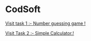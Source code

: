 # CodSoft

<a href="https://drive.google.com/file/d/1kPMoIVX4tWVicnKezAaU_tYiik6yMqMj/view?usp=drive_link">Visit task 1 :- Number guessing game  !</a>


<a href="https://drive.google.com/file/d/1GYjzEM5gmh10lqxPjYgRT95a3xYNzpb6/view?usp=drive_link"> Visit Task 2 :- Simple Calculator.!<a>
